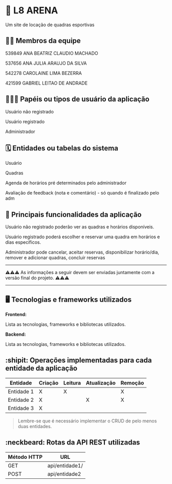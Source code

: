 # :checkered_flag: L8 ARENA

Um site de locação de quadras esportivas

## :technologist: Membros da equipe

539849 ANA BEATRIZ CLAUDIO MACHADO  

537656 ANA JULIA ARAUJO DA SILVA  

542278 CAROLAINE LIMA BEZERRA  

421599 GABRIEL LEITAO DE ANDRADE  

## :people_holding_hands: Papéis ou tipos de usuário da aplicação
Usuário não registrado  

Usuário registrado  

Administrador  


## :spiral_calendar: Entidades ou tabelas do sistema
Usuário  

Quadras  

Agenda de horários pré determinados pelo administrador  

Avaliação de feedback (nota e comentário) - só quando é finalizado pelo adm


## :triangular_flag_on_post:	 Principais funcionalidades da aplicação
Usuário não registrado poderão ver as quadras e horários disponíveis.  

Usuário registrado poderá escolher e reservar uma quadra em horários e dias específicos.  

Administrador pode cancelar, aceitar reservas, disponibilizar horário/dia, remover e adicionar quadras, concluir reservas



----

:warning::warning::warning: As informações a seguir devem ser enviadas juntamente com a versão final do projeto. :warning::warning::warning:


----

## :desktop_computer: Tecnologias e frameworks utilizados

**Frontend:**

Lista as tecnologias, frameworks e bibliotecas utilizados.

**Backend:**

Lista as tecnologias, frameworks e bibliotecas utilizados.


## :shipit: Operações implementadas para cada entidade da aplicação


| Entidade| Criação | Leitura | Atualização | Remoção |
| --- | --- | --- | --- | --- |
| Entidade 1 | X |  X  |  | X |
| Entidade 2 | X |    |  X | X |
| Entidade 3 | X |    |  |  |

> Lembre-se que é necessário implementar o CRUD de pelo menos duas entidades.

## :neckbeard: Rotas da API REST utilizadas

| Método HTTP | URL |
| --- | --- |
| GET | api/entidade1/|
| POST | api/entidade2 |
